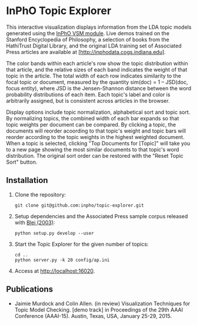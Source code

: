 # InPhO Topic Explorer
This interactive visualization displays information from the LDA topic models generated using the [InPhO VSM module](http://github.com/inpho/vsm/). Live demos trained on the Stanford
Encyclopedia of Philosophy, a selection of books from the HathiTrust Digital Library, and the original LDA training set of Associated Press articles are available at [http://inphodata.cogs.indiana.edu].

The color bands within each article's row show the topic distribution within that article, and the relative sizes of each band indicates the weight of that topic in the article. The total width of each row indicates similarity to the focal topic or document, measured by the quantity sim(doc) = 1 – JSD(doc, focus entity), where JSD is the Jensen-Shannon distance between the word probability distributions of each item. Each topic's label and color is arbitrarily assigned, but is consistent across articles in the browser.

Display options include topic normalization, alphabetical sort and topic sort. By normalizing topics, the combined width of each bar expands so that topic weights per document can be compared. By clicking a topic, the documents will reorder acoording to that topic's weight and topic bars will reorder according to the topic weights in the highest weighted document. When a topic is selected, clicking "Top Documents for [Topic]" will take you to a new page showing the most similar documents to that topic's word distribution. The original sort order can be restored with the "Reset Topic Sort" button.

## Installation
1.  Clone the repository:
    
    ```
    git clone git@github.com:inpho/topic-explorer.git
    ```
2.  Setup dependencies and the Associated Press sample corpus released with [Blei (2003)](www.cs.princeton.edu/~blei/lda-c/):

    ```
    python setup.py develop --user
    ```
4.  Start the Topic Explorer for the given number of topics:

    ```
    cd ..
    python server.py -k 20 config/ap.ini
    ```
5.  Access at [http://localhost:16020](http://localhost:16020).

## Publications
 -  Jaimie Murdock and Colin Allen. (in review) Visualization Techniques for Topic Model Checking. [demo track] in Proceedings of the 29th AAAI Conference (AAAI-15). Austin, Texas, USA, January 25-29, 2015.
